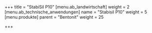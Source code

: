 +++
title = "StabiSil P10"
[menu.ab_landwirtschaft]
weight = 2
[menu.ab_technische_anwendungen]
name = "Stabisil P10"
weight = 5
[menu.produkte]
parent = "Bentonit"
weight = 25

+++
